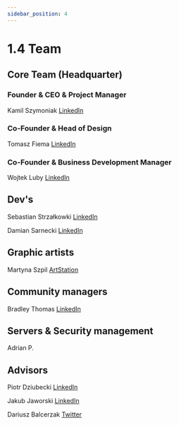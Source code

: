 ```yaml
---
sidebar_position: 4
---
```


# 1.4 Team

## Core Team (Headquarter)

### Founder & CEO & Project Manager
Kamil Szymoniak <a href="https://www.linkedin.com/in/kamil-szymoniak/">LinkedIn</a>

### Co-Founder & Head of Design
Tomasz Fiema <a href="https://www.linkedin.com/in/tomaszfiema/">LinkedIn</a>

### Co-Founder & Business Development Manager
Wojtek Luby <a href="https://www.linkedin.com/in/wojciech-luby/">LinkedIn</a>


## Dev's

Sebastian Strzałkowki <a href="https://www.linkedin.com/in/sebastianstrzalkowski/">LinkedIn</a>

Damian Sarnecki <a href="https://www.linkedin.com/in/damiansarnecki/">LinkedIn</a>

## Graphic artists

Martyna Szpil <a href="https://www.artstation.com/kajuart">ArtStation</a>

## Community managers

Bradley Thomas <a href="https://www.linkedin.com/in/bradley-thomas-66469a9b/">LinkedIn</a>

## Servers & Security management

Adrian P.

## Advisors

Piotr Dziubecki <a href="https://www.linkedin.com/in/piotrdziubecki/">LinkedIn</a>

Jakub Jaworski <a href="https://www.linkedin.com/in/jjaworskii/">LinkedIn</a>

Dariusz Balcerzak <a href="https://www.linkedin.com/in/dariusz-balcerzak-7a811b21a/?trk=people-guest_people_search-card&challengeId=AQEY-Hf2TUaBmgAAAYEEzEsH7rhI2W2BeMS3rRKzfbcJxJhRNZCdQRlcrnJwk_NkB6kwRTjqa6c8YXIBQmqqOZiIvDnRtT1b_w&submissionId=dcb3f72f-76eb-f216-b767-b4068cac494c&originalSubdomain=pl">Twitter</a>
